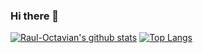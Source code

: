 ### Hi there 👋

<!--
**raul-octavian/raul-octavian** is a ✨ _special_ ✨ repository because its `README.md` (this file) appears on your GitHub profile.

Here are some ideas to get you started:

- 🔭 I’m currently working on ...
- 🌱 I’m currently learning ...
- 👯 I’m looking to collaborate on ...
- 🤔 I’m looking for help with ...
- 💬 Ask me about ...
- 📫 How to reach me: ...
- 😄 Pronouns: ...
- ⚡ Fun fact: ...
-->
[![Raul-Octavian's github stats](https://github-readme-stats.vercel.app/api?username=raul-octavian)](https://github.com/raul-octavian/github-readme-stats)
[![Top Langs](https://github-readme-stats.vercel.app/api/top-langs/?username=raul-octavian)](https://github.com/raul-octavian/github-readme-stats)
